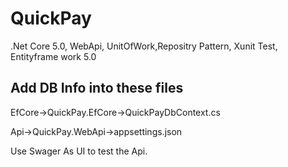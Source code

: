 # QuickPay

.Net Core 5.0, WebApi, UnitOfWork,Repositry Pattern, Xunit Test, Entityframe work 5.0 

Add DB Info into these files
----------------------------------
EfCore->QuickPay.EfCore->QuickPayDbContext.cs

Api->QuickPay.WebApi->appsettings.json

Use Swager As UI to test the Api.
